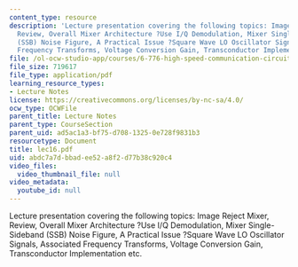 ```yaml
---
content_type: resource
description: 'Lecture presentation covering the following topics: Image Reject Mixer,
  Review, Overall Mixer Architecture ?Use I/Q Demodulation, Mixer Single-Sideband
  (SSB) Noise Figure, A Practical Issue ?Square Wave LO Oscillator Signals, Associated
  Frequency Transforms, Voltage Conversion Gain, Transconductor Implementation etc.'
file: /ol-ocw-studio-app/courses/6-776-high-speed-communication-circuits-spring-2005/abdc7a7dbbadee52a8f2d77b38c920c4_lec16.pdf
file_size: 719617
file_type: application/pdf
learning_resource_types:
- Lecture Notes
license: https://creativecommons.org/licenses/by-nc-sa/4.0/
ocw_type: OCWFile
parent_title: Lecture Notes
parent_type: CourseSection
parent_uid: ad5ac1a3-bf75-d708-1325-0e728f9831b3
resourcetype: Document
title: lec16.pdf
uid: abdc7a7d-bbad-ee52-a8f2-d77b38c920c4
video_files:
  video_thumbnail_file: null
video_metadata:
  youtube_id: null
---
```

Lecture presentation covering the following topics: Image Reject Mixer, Review, Overall Mixer Architecture ?Use I/Q Demodulation, Mixer Single-Sideband (SSB) Noise Figure, A Practical Issue ?Square Wave LO Oscillator Signals, Associated Frequency Transforms, Voltage Conversion Gain, Transconductor Implementation etc.